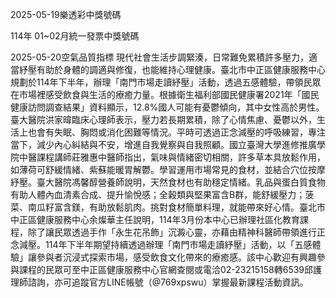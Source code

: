 
2025-05-19樂透彩中獎號碼

                                
114年 01~02月統一發票中獎號碼
                             
2025-05-20空氣品質指標
                              現代社會生活步調緊湊，日常難免累積許多壓力，適當紓壓有助於身體的調適與修復，也能維持心理健康。臺北市中正區健康服務中心規劃於114年下半年，辦理「南門市場走讀紓壓」活動，透過五感體驗，帶領民眾在市場裡感受飲食與生活的療癒力量。根據衛生福利部國民健康署2021年「國民健康訪問調查結果」資料顯示，12.8%國人可能有憂鬱傾向，其中女性高於男性。臺大醫院洪家暐臨床心理師表示，壓力若長期累積，除了心情焦慮、憂鬱以外，生活上也會有失眠、胸悶或消化困難等情況。平時可透過正念減壓的呼吸練習，專注當下，減少內心糾結與不安，增進自我覺察與自我照顧。國立臺灣大學進修推廣學院中醫課程講師莊雅惠中醫師指出，氣味與情緒密切相關，許多草本具放鬆作用，如薄荷可舒緩情緒、紫蘇能暖胃解鬱。學習運用市場常見的食材，並結合穴位按摩紓壓。臺大醫院馮馨醇營養師說明，天然食材也有助穩定情緒。乳品與蛋白質食物有助人體內血清素合成、提升愉悅感；全穀類與堅果富含B群，能舒緩壓力；菠菜、南瓜籽富含鎂，有助放鬆肌肉。挑對食材簡單料理，就能帶來好心情。臺北市中正區健康服務中心余燦華主任說明，114年3月份本中心已辦理社區化教育課程，除了讓民眾透過手作「永生花吊飾」沉澱心靈，亦藉由精神科醫師帶領進行正念減壓。114年下半年期望持續透過辦理「南門市場走讀紓壓」活動，以「五感體驗」讓參與者沉浸式探索市場，感受飲食文化帶來的療癒感。該中心歡迎有興趣參與課程的民眾可至中正區健康服務中心官網查閱或電洽02-23215158轉6539邱護理師諮詢，亦可追蹤官方LINE帳號（@769xpswu）掌握最新課程活動資訊。